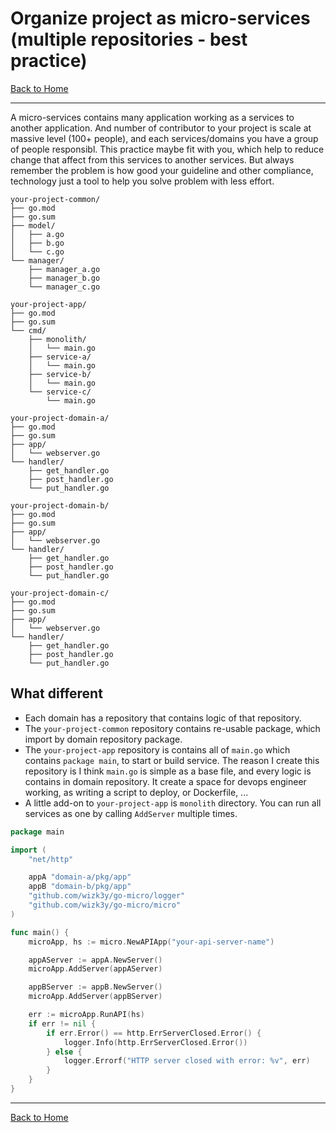 # Organize project as micro-services (multiple repositories - best practice)
[Back to Home](https://github.com/wizk3y/go-micro)

---
A micro-services contains many application working as a services to another application. And number of contributor to your project is scale at massive level (100+ people), and each services/domains you have a group of people responsibl. This practice maybe fit with you, which help to reduce change that affect from this services to another services. But always remember the problem is how good your guideline and other compliance, technology just a tool to help you solve problem with less effort.
```
your-project-common/
├── go.mod
├── go.sum
├── model/
│   ├── a.go
│   ├── b.go
│   └── c.go
└── manager/
    ├── manager_a.go
    ├── manager_b.go
    └── manager_c.go
```

```
your-project-app/
├── go.mod
├── go.sum
└── cmd/
    ├── monolith/
    │   └── main.go
    ├── service-a/
    │   └── main.go
    ├── service-b/
    │   └── main.go
    └── service-c/
        └── main.go
```

```
your-project-domain-a/
├── go.mod
├── go.sum
├── app/
│   └── webserver.go
└── handler/
    ├── get_handler.go
    ├── post_handler.go
    └── put_handler.go
```

```
your-project-domain-b/
├── go.mod
├── go.sum
├── app/
│   └── webserver.go
└── handler/
    ├── get_handler.go
    ├── post_handler.go
    └── put_handler.go
```

```
your-project-domain-c/
├── go.mod
├── go.sum
├── app/
│   └── webserver.go
└── handler/
    ├── get_handler.go
    ├── post_handler.go
    └── put_handler.go
```

## What different
- Each domain has a repository that contains logic of that repository.
- The `your-project-common` repository contains re-usable package, which import by domain repository package.
- The `your-project-app` repository is contains all of `main.go` which contains `package main`, to start or build service. The reason I create this repository is I think `main.go` is simple as a base file, and every logic is contains in domain repository. It create a space for devops engineer working, as writing a script to deploy, or Dockerfile, ...
- A little add-on to `your-project-app` is `monolith` directory. You can run all services as one by calling `AddServer` multiple times.
```go
package main

import (
	"net/http"

	appA "domain-a/pkg/app"
    appB "domain-b/pkg/app"
	"github.com/wizk3y/go-micro/logger"
	"github.com/wizk3y/go-micro/micro"
)

func main() {
	microApp, hs := micro.NewAPIApp("your-api-server-name")

	appAServer := appA.NewServer()
	microApp.AddServer(appAServer)

	appBServer := appB.NewServer()
	microApp.AddServer(appBServer)

	err := microApp.RunAPI(hs)
	if err != nil {
		if err.Error() == http.ErrServerClosed.Error() {
			logger.Info(http.ErrServerClosed.Error())
		} else {
			logger.Errorf("HTTP server closed with error: %v", err)
		}
	}
}
```


---
[Back to Home](https://github.com/wizk3y/go-micro)